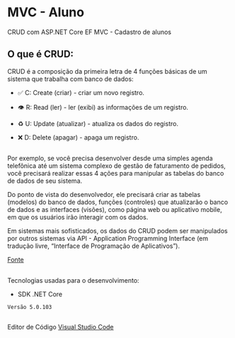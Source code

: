 # MVC - Aluno
 CRUD com ASP.NET Core EF MVC - Cadastro de alunos

## O que é CRUD:

CRUD é a composição da primeira letra de 4 funções básicas de um sistema que trabalha com banco de dados:

- ✅ C: Create (criar) - criar um novo registro.

- 👁 R: Read (ler) - ler (exibi) as informações de um registro.

- ♻️ U: Update (atualizar) - atualiza os dados do registro.

- ❌ D: Delete (apagar) - apaga um registro.
##
Por exemplo, se você precisa desenvolver desde uma simples agenda telefônica até um sistema complexo de gestão de faturamento de pedidos, você precisará realizar essas 4 ações para manipular as tabelas do banco de dados de seu sistema.

Do ponto de vista do desenvolvedor, ele precisará criar as tabelas (modelos) do banco de dados, funções (controles) que atualizarão o banco de dados e as interfaces (visões), como página web ou aplicativo mobile, em que os usuários irão interagir com os dados. 

Em sistemas mais sofisticados, os dados do CRUD podem ser manipulados por outros sistemas via API - Application Programming Interface (em tradução livre, “Interface de Programação de Aplicativos”).

[Fonte](https://angelopublio.com.br/blog/crud)
##
Tecnologias usadas para o desenvolvimento:
* SDK .NET Core
```
Versão 5.0.103
```
##
Editor de Código
[Visual Studio Code](https://code.visualstudio.com/download)